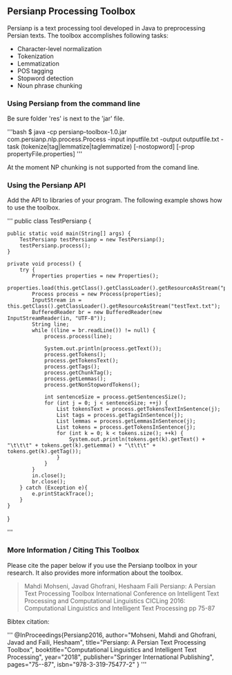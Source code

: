 ## Persianp Processing Toolbox

Persianp is a text processing tool developed in Java to preprocessing Persian texts. The toolbox accomplishes following tasks:
* Character-level normalization
* Tokenization
* Lemmatization
* POS tagging
* Stopword detection
* Noun phrase chunking

### Using Persianp from the command line
Be sure folder 'res' is next to the 'jar' file.

'''bash
$ java -cp persianp-toolbox-1.0.jar com.persianp.nlp.process.Process -input inputfile.txt -output outputfile.txt -task (tokenize|tag|lemmatize|taglemmatize) [-nostopword] [-prop propertyFile.properties]
'''

At the moment NP chunking is not supported from the comand line.

### Using the Persianp API
Add the API to libraries of your program. The following example shows how to use the toolbox.

'''
public class TestPersianp { 

    public static void main(String[] args) { 
        TestPersianp testPersianp = new TestPersianp(); 
        testPersianp.process(); 
    } 

    private void process() { 
        try { 
            Properties properties = new Properties(); 
            properties.load(this.getClass().getClassLoader().getResourceAsStream("persianp.properties"));
            Process process = new Process(properties); 
            InputStream in = this.getClass().getClassLoader().getResourceAsStream("testText.txt");
            BufferedReader br = new BufferedReader(new InputStreamReader(in, "UTF-8"));
            String line; 
            while ((line = br.readLine()) != null) { 
                process.process(line); 

                System.out.println(process.getText()); 
                process.getTokens(); 
                process.getTokensText(); 
                process.getTags(); 
                process.getChunkTag(); 
                process.getLemmas(); 
                process.getNonStopwordTokens(); 

                int sentenceSize = process.getSentencesSize(); 
                for (int j = 0; j < sentenceSize; ++j) { 
                    List tokensText = process.getTokensTextInSentence(j); 
                    List tags = process.getTagsInSentence(j); 
                    List lemmas = process.getLemmasInSentence(j); 
                    List tokens = process.getTokensInSentence(j); 
                    for (int k = 0; k < tokens.size(); ++k) { 
                        System.out.println(tokens.get(k).getText() + "\t\t\t" + tokens.get(k).getLemma() + "\t\t\t" + tokens.get(k).getTag());
                    } 
                } 
            } 
            in.close(); 
            br.close(); 
        } catch (Exception e){ 
            e.printStackTrace(); 
        } 
    } 
} 

'''

### More Information / Citing This Toolbox
Please cite the paper below if you use the Persianp toolbox in your research. It also provides more information about the toolbox.

> Mahdi Mohseni, Javad Ghofrani, Heshaam Faili
> Persianp: A Persian Text Processing Toolbox
> International Conference on Intelligent Text Processing and Computational Linguistics
CICLing 2016: Computational Linguistics and Intelligent Text Processing pp 75-87

Bibtex citation:

'''
@InProceedings{Persianp2016,
author="Mohseni, Mahdi
and Ghofrani, Javad
and Faili, Heshaam",
title="Persianp: A Persian Text Processing Toolbox",
booktitle="Computational Linguistics and Intelligent Text Processing",
year="2018",
publisher="Springer International Publishing",
pages="75--87",
isbn="978-3-319-75477-2"
}
'''

